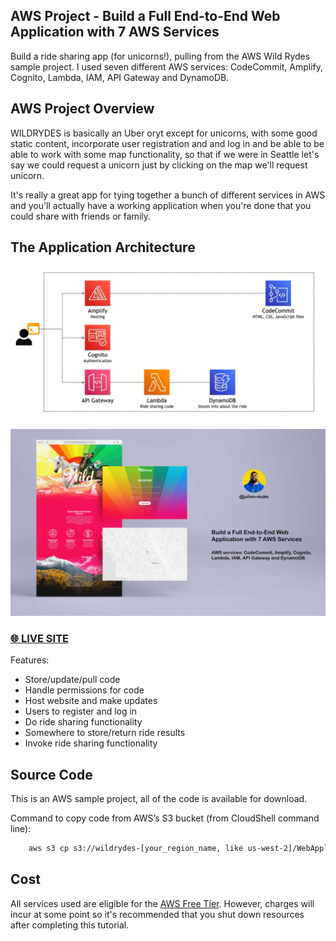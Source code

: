## AWS Project - Build a Full End-to-End Web Application with 7 AWS Services

Build a ride sharing app (for unicorns!), pulling from the AWS Wild Rydes sample project.  I used seven different AWS  services: CodeCommit, Amplify, Cognito, Lambda, IAM, API Gateway and DynamoDB. 

## AWS Project Overview

WILDRYDES is basically an Uber oryt except for unicorns, with some good static content, incorporate user registration and and log in and be able to be able to work with some map functionality, so that if we were in Seattle let's say we could request a unicorn just by clicking on the map we'll request unicorn.

It's really a great app for tying together a bunch of different services in AWS and you'll actually have a working application when you're done that you could share with friends or family.


## The Application Architecture

![Screenshot](/images/aws_archi.PNG)


![Screenshot](/images/aws_img_01.jpg)

### [🌐 LIVE SITE](https://master.d3rj3myz3ltnf7.amplifyapp.com/)


Features:

- Store/update/pull code
- Handle permissions for code
- Host website and make updates
- Users to register and log in
- Do ride sharing functionality
- Somewhere to store/return ride results
- Invoke ride sharing functionality


## Source Code

This is an AWS sample project, all of the code is available for download.

Command to copy code from AWS’s S3 bucket (from CloudShell command line): 

```bash
    aws s3 cp s3://wildrydes-[your_region_name, like us-west-2]/WebApplication/1_StaticWebHosting/website ./ --recursive
```

## Cost
All services used are eligible for the [AWS Free Tier](https://aws.amazon.com/free/).  However, charges will incur at some point so it's recommended that you shut down resources after completing this tutorial.

